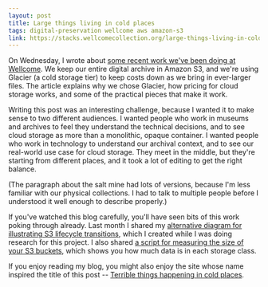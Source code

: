 ```yaml
---
layout: post
title: Large things living in cold places
tags: digital-preservation wellcome aws amazon-s3
link: https://stacks.wellcomecollection.org/large-things-living-in-cold-places-66cbc3603e14
---
```


On Wednesday, I wrote about [some recent work we've been doing at Wellcome][stacks].
We keep our entire digital archive in Amazon S3, and we're using Glacier (a cold storage tier) to keep costs down as we bring in ever-larger files.
The article explains why we chose Glacier, how pricing for cloud storage works, and some of the practical pieces that make it work.

Writing this post was an interesting challenge, because I wanted it to make sense to two different audiences.
I wanted people who work in museums and archives to feel they understand the technical decisions, and to see cloud storage as more than a monolithic, opaque container.
I wanted people who work in technology to understand our archival context, and to see our real-world use case for cloud storage.
They meet in the middle, but they're starting from different places, and it took a lot of editing to get the right balance.

(The paragraph about the salt mine had lots of versions, because I'm less familiar with our physical collections.
I had to talk to multiple people before I understood it well enough to describe properly.)

If you've watched this blog carefully, you'll have seen bits of this work poking through already.
Last month I shared my [alternative diagram for illustrating S3 lifecycle transitions][transitions], which I created while I was doing research for this project.
I also shared [a script for measuring the size of your S3 buckets][buckets], which shows you how much data is in each storage class.

If you enjoy reading my blog, you might also enjoy the site whose name inspired the title of this post -- [Terrible things happening in cold places][coldplaces].

[stacks]: https://stacks.wellcomecollection.org/large-things-living-in-cold-places-66cbc3603e14
[transitions]: /2020/05/illustrating-lifecycle-transitions-in-amazon-s3/
[buckets]: /2020/03/finding-the-size-of-your-s3-buckets/
[coldplaces]: http://www.terriblethingshappeningincoldplaces.com/about
